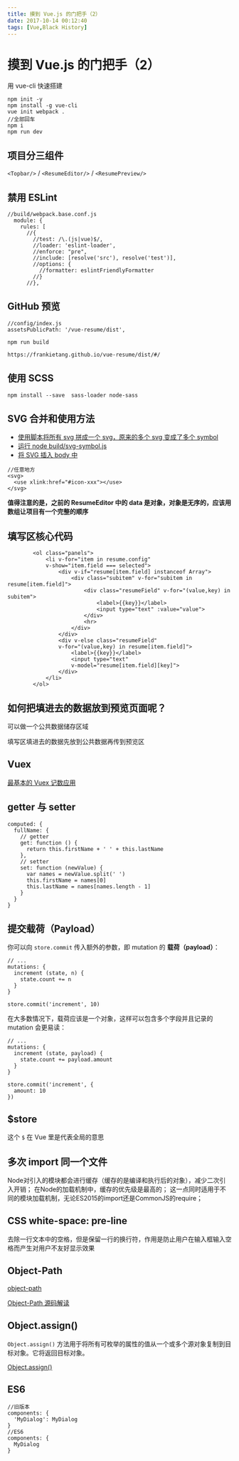 ```yaml
---
title: 摸到 Vue.js 的门把手（2）
date: 2017-10-14 00:12:40
tags: [Vue,Black History]
---
```

# 摸到 Vue.js 的门把手（2）

用 vue-cli 快速搭建

```
npm init -y
npm install -g vue-cli
vue init webpack .
//全部回车
npm i
npm run dev
```

## 项目分三组件

`<Topbar/>` / `<ResumeEditor/>` / `<ResumePreview/>`

## 禁用 ESLint 

```
//build/webpack.base.conf.js
  module: {
    rules: [
      //{
        //test: /\.(js|vue)$/,
        //loader: 'eslint-loader',
        //enforce: "pre",
        //include: [resolve('src'), resolve('test')],
        //options: {
          //formatter: eslintFriendlyFormatter
        //}
      //},
```

## GitHub 预览

```
//config/index.js
assetsPublicPath: '/vue-resume/dist',
```

`npm run build`

`https://frankietang.github.io/vue-resume/dist/#/`

## 使用 SCSS

`npm install --save  sass-loader node-sass`

## SVG 合并和使用方法

- [使用脚本将所有 svg 拼成一个 svg，原来的多个 svg 变成了多个 symbol](https://github.com/FRANKIETANG/vue-resume/commit/a112088f1c0bc772813f855139fcdd4cdeeea380)
- [运行 node build/svg-symbol.js](https://github.com/FRANKIETANG/vue-resume/commit/78556c0f7cb18d20e078f3abbbb85fd9b4c8ed43)
- [将 SVG 插入 body 中](https://github.com/FRANKIETANG/vue-resume/commit/476cec015bbea1e7fc55bbfb33ba627c68353084)

```
//任意地方
<svg>
  <use xlink:href="#icon-xxx"></use>
</svg>
```

**值得注意的是，之前的 ResumeEditor 中的 data 是对象，对象是无序的，应该用数组让项目有一个完整的顺序**

## 填写区核心代码

```
        <ol class="panels">
            <li v-for="item in resume.config" 
            v-show="item.field === selected">
                <div v-if="resume[item.field] instanceof Array">
                    <div class="subitem" v-for="subitem in resume[item.field]">
                        <div class="resumeField" v-for="(value,key) in subitem">
                            <label>{{key}}</label>
                            <input type="text" :value="value">                            
                        </div>
                        <hr>
                    </div>
                </div>
                <div v-else class="resumeField" 
                v-for="(value,key) in resume[item.field]">
                    <label>{{key}}</label>
                    <input type="text" 
                    v-model="resume[item.field][key]">
                </div>
            </li>
        </ol>
```

## 如何把填进去的数据放到预览页面呢？

可以做一个公共数据储存区域

填写区填进去的数据先放到公共数据再传到预览区

## Vuex

[最基本的 Vuex 记数应用](https://jsfiddle.net/n9jmu5v7/1269/)

## getter 与 setter

```
computed: {
  fullName: {
    // getter
    get: function () {
      return this.firstName + ' ' + this.lastName
    },
    // setter
    set: function (newValue) {
      var names = newValue.split(' ')
      this.firstName = names[0]
      this.lastName = names[names.length - 1]
    }
  }
}
```

## 提交载荷（Payload）

你可以向 `store.commit` 传入额外的参数，即 mutation 的 **载荷（payload）**：

```
// ...
mutations: {
  increment (state, n) {
    state.count += n
  }
}

store.commit('increment', 10)
```

在大多数情况下，载荷应该是一个对象，这样可以包含多个字段并且记录的 mutation 会更易读：

```
// ...
mutations: {
  increment (state, payload) {
    state.count += payload.amount
  }
}

store.commit('increment', {
  amount: 10
})
```

## $store

这个 `$` 在 Vue 里是代表全局的意思

## 多次 import 同一个文件

Node对引入的模块都会进行缓存（缓存的是编译和执行后的对象），减少二次引入开销；
在Node的加载机制中，缓存的优先级是最高的；
这一点同时适用于不同的模块加载机制，无论ES2015的import还是CommonJS的require；

## CSS white-space: pre-line

去除一行文本中的空格，但是保留一行的换行符，作用是防止用户在输入框输入空格而产生对用户不友好显示效果

## Object-Path

[object-path](https://github.com/mariocasciaro/object-path)

[Object-Path 源码解读](https://satanwoo.github.io/2015/11/05/Object-Path-Source-Code/)

## Object.assign()

`Object.assign()` 方法用于将所有可枚举的属性的值从一个或多个源对象复制到目标对象。它将返回目标对象。

[Object.assign()](https://developer.mozilla.org/zh-CN/docs/Web/JavaScript/Reference/Global_Objects/Object/assign)

## ES6

```
//旧版本
components: {
  'MyDialog': MyDialog
}
//ES6
components: {
  MyDialog
}
```